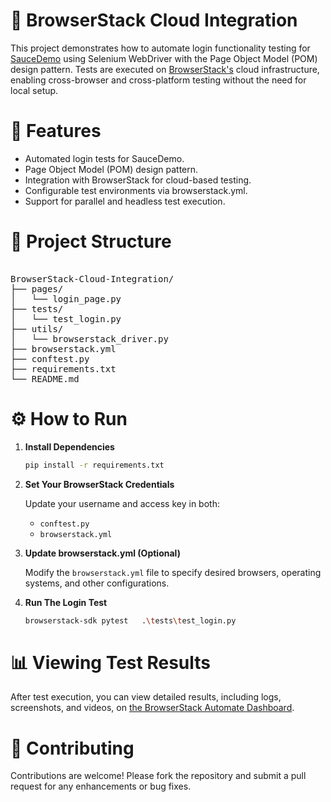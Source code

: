 # 📘 BrowserStack Cloud Integration
This project demonstrates how to automate login functionality testing for [SauceDemo](https://www.saucedemo.com/) using Selenium WebDriver with the Page Object Model (POM) design pattern. Tests are executed on [BrowserStack's](https://automate.browserstack.com/) cloud infrastructure, enabling cross-browser and cross-platform testing without the need for local setup.

# 🚀 Features
- Automated login tests for SauceDemo.
- Page Object Model (POM) design pattern.
- Integration with BrowserStack for cloud-based testing.
- Configurable test environments via browserstack.yml.
- Support for parallel and headless test execution.

# 📁 Project Structure
<pre> 
BrowserStack-Cloud-Integration/
├── pages/
│   └── login_page.py
├── tests/
│   └── test_login.py
├── utils/
│   └── browserstack_driver.py
├── browserstack.yml
├── conftest.py
├── requirements.txt
└── README.md
</pre>

# ⚙️ How to Run

1. **Install Dependencies**
   ```bash
   pip install -r requirements.txt

2. **Set Your BrowserStack Credentials**
   
   Update your username and access key in both:
   - `conftest.py`
   - `browserstack.yml`

3. **Update browserstack.yml (Optional)**
   
   Modify the `browserstack.yml` file to specify desired browsers, operating systems, and other configurations.

4. **Run The Login Test**
   ```bash 
   browserstack-sdk pytest   .\tests\test_login.py

# 📊 Viewing Test Results
After test execution, you can view detailed results, including logs, screenshots, and videos, on [the BrowserStack Automate Dashboard](https://automate.browserstack.com/dashboard/v2/public-build/a3RXd1JhMFJOR1dFS0RyMmh5ZkN0OHdQNnc2eHJPWTc1b2ZWeGk4dGRlTjBvUUM4VWFESGowY1dJMFZ3YWZXbXliMDNES2ovRkdCeTZURVd3K3FaVUE9PS0tcm05NlZYd1UxM2t5V1NsekJHdmNjUT09--b76d6f0ace030f225551591f8347e51386b34587).

# 🤝 Contributing
Contributions are welcome! Please fork the repository and submit a pull request for any enhancements or bug fixes.
